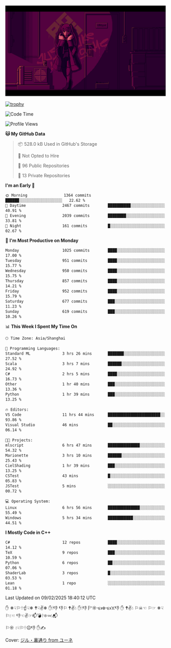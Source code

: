![](imgs/main.png)

[![trophy](https://github-profile-trophy.vercel.app/?username=NeilKleistGao&theme=dracula)](https://github.com/ryo-ma/github-profile-trophy)

<!--START_SECTION:waka-->
![Code Time](http://img.shields.io/badge/Code%20Time-1%2C615%20hrs%203%20mins-blue)

![Profile Views](http://img.shields.io/badge/Profile%20Views-0-blue)

**🐱 My GitHub Data** 

> 📦 528.0 kB Used in GitHub's Storage 
 > 
> 🚫 Not Opted to Hire
 > 
> 📜 96 Public Repositories 
 > 
> 🔑 13 Private Repositories 
 > 
**I'm an Early 🐤** 

```text
🌞 Morning                1364 commits        ██████░░░░░░░░░░░░░░░░░░░   22.62 % 
🌆 Daytime                2467 commits        ██████████░░░░░░░░░░░░░░░   40.91 % 
🌃 Evening                2039 commits        ████████░░░░░░░░░░░░░░░░░   33.81 % 
🌙 Night                  161 commits         █░░░░░░░░░░░░░░░░░░░░░░░░   02.67 % 
```
📅 **I'm Most Productive on Monday** 

```text
Monday                   1025 commits        ████░░░░░░░░░░░░░░░░░░░░░   17.00 % 
Tuesday                  951 commits         ████░░░░░░░░░░░░░░░░░░░░░   15.77 % 
Wednesday                950 commits         ████░░░░░░░░░░░░░░░░░░░░░   15.75 % 
Thursday                 857 commits         ████░░░░░░░░░░░░░░░░░░░░░   14.21 % 
Friday                   952 commits         ████░░░░░░░░░░░░░░░░░░░░░   15.79 % 
Saturday                 677 commits         ███░░░░░░░░░░░░░░░░░░░░░░   11.23 % 
Sunday                   619 commits         ███░░░░░░░░░░░░░░░░░░░░░░   10.26 % 
```


📊 **This Week I Spent My Time On** 

```text
🕑︎ Time Zone: Asia/Shanghai

💬 Programming Languages: 
Standard ML              3 hrs 26 mins       ███████░░░░░░░░░░░░░░░░░░   27.52 % 
Scala                    3 hrs 7 mins        ██████░░░░░░░░░░░░░░░░░░░   24.92 % 
C#                       2 hrs 5 mins        ████░░░░░░░░░░░░░░░░░░░░░   16.73 % 
Other                    1 hr 40 mins        ███░░░░░░░░░░░░░░░░░░░░░░   13.36 % 
Python                   1 hr 39 mins        ███░░░░░░░░░░░░░░░░░░░░░░   13.25 % 

🔥 Editors: 
VS Code                  11 hrs 44 mins      ███████████████████████░░   93.86 % 
Visual Studio            46 mins             ██░░░░░░░░░░░░░░░░░░░░░░░   06.14 % 

🐱‍💻 Projects: 
mlscript                 6 hrs 47 mins       ██████████████░░░░░░░░░░░   54.32 % 
Marionette               3 hrs 10 mins       ██████░░░░░░░░░░░░░░░░░░░   25.43 % 
CielShading              1 hr 39 mins        ███░░░░░░░░░░░░░░░░░░░░░░   13.25 % 
CSTest                   43 mins             █░░░░░░░░░░░░░░░░░░░░░░░░   05.83 % 
JSTest                   5 mins              ░░░░░░░░░░░░░░░░░░░░░░░░░   00.72 % 

💻 Operating System: 
Linux                    6 hrs 56 mins       ██████████████░░░░░░░░░░░   55.49 % 
Windows                  5 hrs 34 mins       ███████████░░░░░░░░░░░░░░   44.51 % 
```

**I Mostly Code in C++** 

```text
C#                       12 repos            ████░░░░░░░░░░░░░░░░░░░░░   14.12 % 
TeX                      9 repos             ███░░░░░░░░░░░░░░░░░░░░░░   10.59 % 
Python                   6 repos             ██░░░░░░░░░░░░░░░░░░░░░░░   07.06 % 
ShaderLab                3 repos             █░░░░░░░░░░░░░░░░░░░░░░░░   03.53 % 
Lean                     1 repo              ░░░░░░░░░░░░░░░░░░░░░░░░░   01.18 % 
```




 Last Updated on 09/02/2025 18:40:12 UTC
<!--END_SECTION:waka-->

✋ ❄☟⚐🕆☝☟❄ 🕈☟✌❄ ✋🕯👎 👎⚐ 🕈✌💧 ✋🕯👎 🏱☼☜❄☜☠👎 ✋ 🕈✌💧 ⚐☠☜ ⚐☞ ❄☟⚐💧☜ 👎☜✌☞📫💣🕆❄☜💧📬

⚐☼ 💧☟⚐🕆☹👎 ✋✍

Cover: [ジル・裏通り from ユーネ](https://www.pixiv.net/artworks/62127066)
